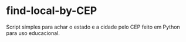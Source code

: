 # find-local-by-CEP
Script simples para achar o estado e a cidade pelo CEP feito em Python para uso educacional.
